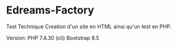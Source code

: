 # Edreams-Factory
Test Technique Creation d'un site en HTML ainsi qu'un test en PHP. 

Version: 
    PHP 7.4.30 (cli)
    Bootstrap 8.5